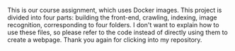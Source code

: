 This is our course assignment, which uses Docker images.
This project is divided into four parts: building the front-end, crawling, indexing, image recognition, corresponding to four folders.
I don't want to explain how to use these files, so please refer to the code instead of directly using them to create a webpage.
Thank you again for clicking into my repository.
